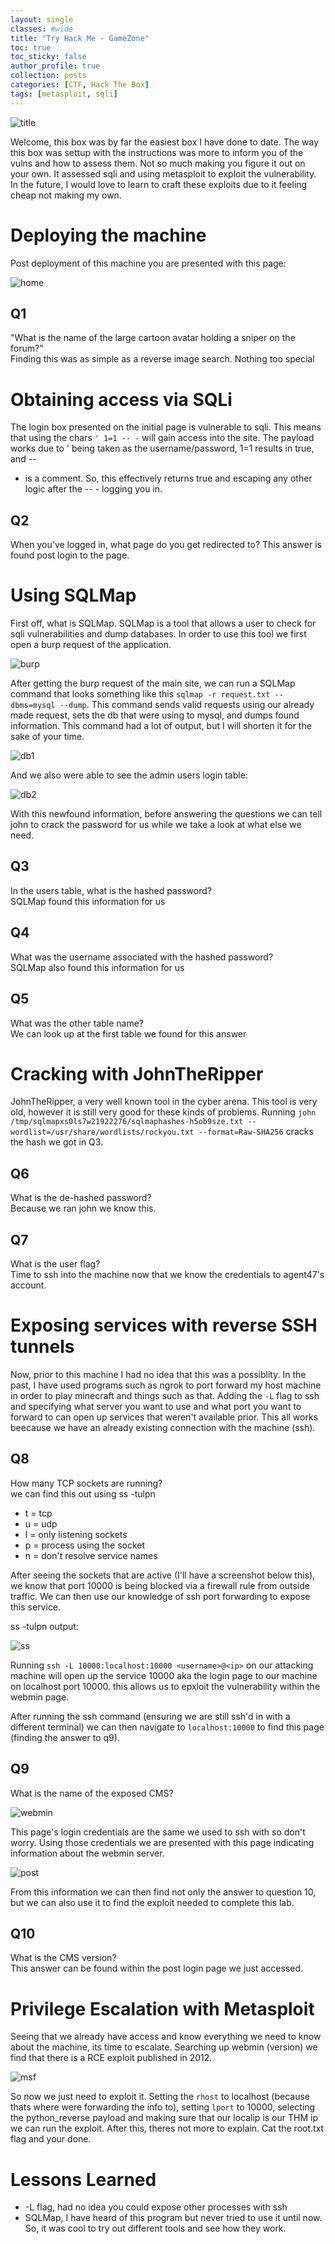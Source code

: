 ```yaml
---
layout: single
classes: #wide
title: "Try Hack Me - GameZone"
toc: true
toc_sticky: false
author_profile: true
collection: posts
categories: [CTF, Hack The Box]
tags: [metasploit, sqli]
---
```


![title](/assets/images/gamezone/title.png)

Welcome, this box was by far the easiest box I have done to date. The way this
box was settup with the instructions was more to inform you of the vulns and how
to assess them. Not so much making you figure it out on your own. It assessed
sqli and using metasploit to exploit the vulnerability. In the future, I would
love to learn to craft these exploits due to it feeling cheap not making my own.  

# Deploying the machine
Post deployment of this machine you are presented with this page:   

![home](/assets/images/gamezone/home.png)

## Q1 
"What is the name of the large cartoon avatar holding a sniper on the forum?"  
Finding this was as simple as a reverse image search. Nothing too special  

<!-- agent 47 -->

# Obtaining access via SQLi
The login box presented on the initial page is vulnerable to sqli. This means
that using the chars `' 1=1 -- -` will gain access into the site. The payload
works due to ' being taken as the username/password, 1=1 results in true, and --
- is a comment. So, this effectively returns true and escaping any other logic
after the -- - logging you in. 

## Q2
When you've logged in, what page do you get redirected to?
This answer is found post login to the page.
<!-- portal.php -->

# Using SQLMap
First off, what is SQLMap. SQLMap is a tool that allows a user to check for sqli vulnerabilities and dump databases. In order to use this tool we first open a burp request of the application.

![burp](/assets/images/gamezone/burp.png)

After getting the burp request of the main site, we can run a SQLMap command that looks something like this `sqlmap -r request.txt --dbms=mysql --dump`. This command sends valid requests using our already made request, sets the db that were using to mysql, and dumps found information. This command had a lot of output, but I will shorten it for the sake of your time. 

![db1](/assets/images/gamezone/db1.png)

And we also were able to see the admin users login table: 

![db2](/assets/images/gamezone/db2.png)

With this newfound information, before answering the questions we can tell john to crack the password for us while we take a look at what else we need. 

## Q3
In the users table, what is the hashed password?  
SQLMap found this information for us
<!-- ab5db915fc9cea6c78df88106c6500c57f2b52901ca6c0c6218f04122c3efd14 -->

## Q4
What was the username associated with the hashed password?  
SQLMap also found this information for us
<!-- agent47 -->

## Q5
What was the other table name?  
We can look up at the first table we found for this answer
<!-- post -->

# Cracking with JohnTheRipper
JohnTheRipper, a very well known tool in the cyber arena. This tool is very old,
however it is still very good for these kinds of problems. Running `john
/tmp/sqlmapxs0ls7w21922276/sqlmaphashes-h5ob9sze.txt
--wordlist=/usr/share/wordlists/rockyou.txt --format=Raw-SHA256` cracks the hash
we got in Q3. 

## Q6
What is the de-hashed password?  
Because we ran john we know this.
<!-- videogamer124 -->

## Q7
What is the user flag?  
Time to ssh into the machine now that we know the credentials to agent47's account. 
<!-- 649ac17b1480ac13ef1e4fa579dac95c -->

# Exposing services with reverse SSH tunnels
Now, prior to this machine I had no idea that this was a possiblity. In the
past, I have used programs such as ngrok to port forward my host machine in
order to play minecraft and things such as that. Adding the `-L` flag to ssh and
specifying what server you want to use and what port you want to forward to can
open up services that weren't available prior. This all works beecause we have
an already existing connection with the machine (ssh).  

## Q8
How many TCP sockets are running?  
we can find this out using ss -tulpn  
* t = tcp
* u = udp
* l = only listening sockets
* p = process using the socket
* n = don't resolve service names
<!-- So the answer is: 5 -->

After seeing the sockets that are active (I'll have a screenshot below this), we
know that port 10000 is being blocked via a firewall rule from outside traffic.
We can then use our knowledge of ssh port forwarding to expose this service.  

ss -tulpn output:

![ss](/assets/images/gamezone/ss.png)

Running `ssh -L 10000:localhost:10000 <username>@<ip>` on our attacking machine
will open up the service 10000 aka the login page to our machine on localhost
port 10000. this allows us to epxloit the vulnerability within the webmin page.  

After running the ssh command (ensuring we are still ssh'd in with a different
terminal) we can then navigate to `localhost:10000` to find this page (finding
the answer to q9).

## Q9 
What is the name of the exposed CMS?

![webmin](/assets/images/gamezone/webmin.png)

This page's login credentials are the same we used to ssh with so don't worry.
Using those credentials we are presented with this page indicating information
about the webmin server. 

![post](/assets/images/gamezone/postlogin.png)

From this information we can then find not only the answer to question 10, but
we can also use it to find the exploit needed to complete this lab.

## Q10
What is the CMS version?   
This answer can be found within the post login page we just accessed.
<!-- 1.580 -->

# Privilege Escalation with Metasploit
Seeing that we already have access and know everything we need to know about the
machine, its time to escalate. Searching up webmin (version) we find that there
is a RCE exploit published in 2012.

![msf](/assets/images/gamezone/msf.png)

So now we just need to exploit it. Setting the `rhost` to localhost (because thats where were forwarding the info to), setting `lport` to 10000, selecting the python_reverse payload and making sure that our localip is our THM ip we can run the exploit. After this, theres not more to explain. Cat the root.txt flag and your done.

# Lessons Learned
* -L flag, had no idea you could expose other processes with ssh
* SQLMap, I have heard of this program but never tried to use it until now. So, it was cool to try out different tools and see how they work.




